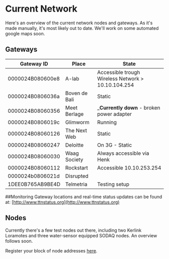 # Current Network

Here's an overview of the current network nodes and gateways.
As it's made manually, it's most likely out to date. We'll work on some automated google maps soon.


## Gateways
| Gateway ID | Place | State |
|------------|-------|-------|
| 0000024B080600e8 | A-lab | Accessible trough Wireless Network > 10.10.104.254 |
| 0000024B0806036a | Boven de Bali | Static |
| 0000024B08060356 | Meet Berlage | _**Currently down** - broken power adapter |
| 0000024B0806019c | Glimworm | Running | Accessible trough SSH > 192.168.2.18 |
| 0000024B08060126 | The Next Web | Static |
| 0000024B08060247 | Deloitte | On 3G - Static |
| 0000024B08060030 | Waag Society | Always accessible via Henk |
| 0000024B08060112 | Rockstart | Accessible 10.10.253.254 |
| 0000024b0806021d | Disrupted | |
| 1DEE0B765AB9BE4D | Telmetria | Testing setup |


##Monitoring
Gateway locations and real-time status updates can be found at: [http://www.ttnstatus.org](http://www.ttnstatus.org)

## Nodes
Currently there's a few test nodes out there, including two Kerlink Loramotes and three water-sensor equipped SODAQ nodes. An overview follows soon.

Register your block of node addresses [here](AddressSpace).